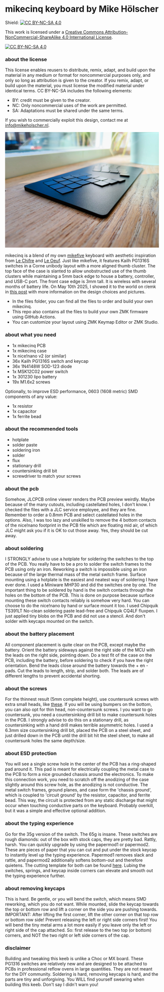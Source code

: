 # mikecinq keyboard by Mike Hölscher

Shield: [![CC BY-NC-SA 4.0][cc-by-nc-sa-shield]][cc-by-nc-sa]

This work is licensed under a
[Creative Commons Attribution-NonCommercial-ShareAlike 4.0 International License][cc-by-nc-sa].

[![CC BY-NC-SA 4.0][cc-by-nc-sa-image]][cc-by-nc-sa]

[cc-by-nc-sa]: http://creativecommons.org/licenses/by-nc-sa/4.0/
[cc-by-nc-sa-image]: https://licensebuttons.net/l/by-nc-sa/4.0/88x31.png
[cc-by-nc-sa-shield]: https://img.shields.io/badge/License-CC%20BY--NC--SA%204.0-lightgrey.svg

### about the license
This license enables reusers to distribute, remix, adapt, and build upon the material in any medium or format for noncommercial purposes only, and only so long as attribution is given to the creator. If you remix, adapt, or build upon the material, you must license the modified material under identical terms. CC BY-NC-SA includes the following elements:

- BY: credit must be given to the creator.
- NC: Only noncommercial uses of the work are permitted.
- SA: Adaptations must be shared under the same terms.

If you wish to commercially exploit this design, contact me at info@mikeholscher.nl.

![](images/mikecinq1.jpg)

mikecinq is a blend of my own [mikefive](https://github.com/mikeholscher/zmk-config-mikefive) keyboard with aesthetic inspiration from [Le Chifre](https://github.com/tominabox1/Le-Chiffre-Keyboard) and [Le Oeuf](https://github.com/eggsworks/le-oeuf).
Just like mikefive, it features Kailh PG1316S switches in a Corne unibody layout with a more aligned thumb cluster. The top face of the case is slanted to allow unobstructed use of the thumb clusters while maintaining a 5mm back edge to house a battery, controller, and USB-C port. The front case edge is 3mm tall. It is wireless with several months of battery life. On May 10th 2025, I showed it to the world on r/emk in [this post](https://www.reddit.com/r/ErgoMechKeyboards/comments/1kjbfr5/mikecinq_my_second_pg1316s_keyboard_incl_long/) with more information on the design choices and pictures.

- In the files folder, you can find all the files to order and build your own mikecinq.
- This repo also contains all the files to build your own ZMK firmware using GitHub Actions.
- You can customize your layout using ZMK Keymap Editor or ZMK Studio.

### about what you need
- 1x mikecinq PCB
- 1x mikecinq case
- 1x nice!nano v2 (or similar)
- 36x Kailh PG1316S switch and keycap
- 36x 1N4148W SOD-123 diode
- 1x MSK12C02 power switch
- 1x 301230 lipo battery
- 19x M1.6x2 screws

Optionally, to improve ESD performance, 0603 (1608 metric) SMD components of any value:
- 1x resistor
- 1x capacitor
- 1x ferrite bead

### about the recommended tools
- hotplate
- solder paste
- soldering iron
- solder
- flux
- stationary drill
- countersinking drill bit
- screwdriver to match your screws

### about the pcb
Somehow, JLCPCB online viewer renders the PCB preview weirdly. Maybe because of the many cutouts, including castellated holes, I don't know. I checked the files with a JLC service employee, and they are fine. Remember to order a 0.8mm PCB and select castellated holes in the options. Also, I was too lazy and unskilled to remove the 4 bottom contacts of the nice!nano footprint in the PCB file which are floating mid air, of which JLC might ask you if it is OK to cut those away. Yes, they should be cut away.

### about soldering
I STRONGLY advise to use a hotplate for soldering the switches to the top of the PCB. You really have to be a pro to solder the switch frames to the PCB using only an iron. Reworking a switch is impossible using an iron because of the large thermal mass of the metal switch frame. Surface mounting using a hotplate is the easiest and neatest way of soldering I have ever done. I used a Miniware MHP30 and did the switches one by one. The important thing to be soldered by hand is the switch contacts through the holes on the bottom of the PCB. This is done on purpose because surface mounting these switch contacts reliably is somehow very hard. You can choose to do the nice!nano by hand or surface mount it too. I used Chipquik TS391LT No-clean soldering paste lead-free and Chipquik CQ4LF fluxpen. I just applied tiny blobs on the PCB and did not use a stencil. And don't solder with keycaps mounted on the switch.

### about the battery placement
All component placement is quite clear on the PCB, except maybe the battery. Orient the battery sideways against the right side of the MCU with the leads on the right side, pointing down. Do a test fit of the case on the PCB, including the battery, before soldering to check if you have the right orientation. Bend the leads close around the battery towards the + en - pads. Cut the leads to length, strip, and solder both. The leads are of different lengths to prevent accidental shorting.

### about the screws
For the thinnest result (5mm complete height), use countersunk screws with extra small heads, like [these](https://www.ebay.nl/itm/185164561040?var=694434686738). If you will be using bumpers on the bottom, you can also opt for thin head, non-countersunk screws. I you want to go countersunk, you need a countersinking drill bit to make countersunk holes in the PCB. I strongly advise to do this on a stationary drill, as countersinking with a hand drill makes terrible asymmetric holes. I used a 6.3mm size countersinking drill bit, placed the PCB on a steel sheet, and just drilled down in the PCB until the drill bit hit the steel sheet, to make all countersunk holes the same depth/size.

### about ESD protection
You will see a single screw hole in the center of the PCB has a ring-shaped pad around it. This pad is meant for electrically coupling the metal case to the PCB to form a nice grounded chassis around the electronics. To make this connection work, you need to scratch off the anodizing of the case slightly around this screw hole, as the anodizing is not conductive. The metal switch frames, ground planes, and case form the 'chassis ground', which is coupled to 'circuit ground' by the resistor, capacitor, and ferrite bead. This way, the circuit is protected from any static discharge that might occur when touching conductive parts on the keyboard. Probably overkill, but it was a simple and effective optional addition.  

### about the typing experience
Go for the 35g version of the switch. The 65g is insane. These switches are rough diamonds: out of the box with stock caps, they are pretty bad. Rattly, harsh. You can quickly upgrade by using the papermod1 or papermod2. These are pieces of paper that you can cut and put under the stock keycap to instantly level up the typing experience. Papermod1 removes slack and rattle, and papermod2 additionally softens bottom-out and therefore quietens. The cutting template for both can be found [here](https://github.com/mikeholscher/zmk-config-mikefive/tree/main/files/mods). Lubing the switches, springs, and keycap inside corners can elevate and smooth out the typing experience further.

### about removing keycaps
This is hard. Be gentle, or you will bend the switch, which means SMD reworking, which you do not want. While mounted, slide the keycap towards the top or bottom row and lift a corner on the side you are pushing towards. IMPORTANT: After lifting the first corner, lift the other corner on that top row or bottom row side! Prevent releasing the left or right side corners first! You will bend the tiny metal arms a lot more easily if you leave only the left or right side of the cap attached. So: first release to the two top (or bottom) corners, and NOT the two right or left side corners of the cap.

### disclaimer
Building and tweaking this keeb is unlike a Choc or MX board. These PG1316 switches are relatively new and are designed to be attached to PCBs in professional reflow ovens in large quantities. They are not meant for the DIY community. Soldering is hard, removing keycaps is hard, and the parts are tiny and unforgiving. You WILL find yourself swearing when building this keeb. Don't say I didn't warn you!




